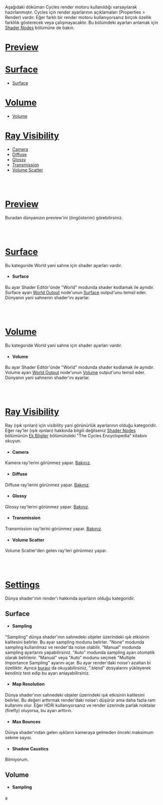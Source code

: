 Aşağıdaki döküman Cycles render motoru kullanıldığı varsayılarak hazırlanmıştır. Cycles için render ayarlarının açıklamaları (Properties > Render) vardır. Eğer farklı bir render motoru kullanıyorsanız birçok özellik farklılık gösterecek veya çalışmayacaktır. Bu bölümdeki ayarları anlamak için [Shader Nodes](../../Shader%20Nodes) bölümüne de bakın.


# [Preview](#preview-1)

# [Surface](#surface-1)
* [Surface](#surface-2)

# [Volume](#volume-1)
* [Volume](#volume-2)

# [Ray Visibility](#ray-visibility-1)
* [Camera](#camera)
* [Diffuse](#diffuse)
* [Glossy](#glossy)
* [Transmission](#transmission)
* [Volume Scatter](#volume-scatter)


<br>
<br>


# [Preview]()
Buradan dünyanızın preview'ini (öngösterim) görebilirsiniz.


<br>
<br>


# [Surface]()
Bu kategoride World yani sahne için shader ayarları vardır.


* #### Surface
Bu ayar Shader Editör'ünde "World" modunda shader kodlamak ile aynıdır. Surface ayarı [World Output](https://github.com/helallao/qweqwe/tree/main/Shader%20Nodes#world-output) node'unun [Surface](https://github.com/helallao/qweqwe/tree/main/Shader%20Nodes#surface-socket-input-2) output'unu temsil eder. Dünyanın yani sahnenin shader'ını ayarlar.


<br>
<br>


# [Volume]()
Bu kategoride World yani sahne için shader ayarları vardır.


* #### Volume
Bu ayar Shader Editör'ünde "World" modunda shader kodlamak ile aynıdır. Volume ayarı [World Output](https://github.com/helallao/qweqwe/tree/main/Shader%20Nodes#world-output) node'unun [Volume](https://github.com/helallao/qweqwe/tree/main/Shader%20Nodes#volume-socket-input-1) output'unu temsil eder. Dünyanın yani sahnenin shader'ını ayarlar.


<br>
<br>


# [Ray Visibility](https://docs.blender.org/manual/en/latest/render/cycles/world_settings.html#ray-visibility)
Ray (ışık ışınları) için visibility yani görünürlük ayarlarının olduğu kategoridir. Eğer ray'ler (ışık ışınları) hakkında bilgili değilseniz [Shader Nodes](../../Shader%20Nodes) bölümünün [Ek Bilgiler](../../Shader%20Nodes#ek-bilgiler) bölümündeki "The Cycles Encyclopedia" kitabını okuyun.


* #### Camera
Kamera ray'lerini görünmez yapar. [Bakınız](../../Shader%20Nodes#is-camera-ray-output).

* #### Diffuse
Diffuse ray'lerini görünmez yapar. [Bakınız](../../Shader%20Nodes#is-diffuse-ray-output).

* #### Glossy
Glossy ray'lerini görünmez yapar. [Bakınız](../../Shader%20Nodes#is-glossy-ray-output).

* #### Transmission
Transmission ray'lerini görünmez yapar. [Bakınız](../../Shader%20Nodes#is-transmission-ray-output).

* #### Volume Scatter
Volume Scatter'den gelen ray'leri görünmez yapar.


<br>
<br>


# [Settings](https://docs.blender.org/manual/en/latest/render/cycles/world_settings.html#ray-visibility)
Dünya shader'ının render'ı hakkında ayarların olduğu kategoridir.


## Surface

* #### Sampling
"Sampling" dünya shader'ının sahnedeki objeler üzerindeki ışık etkisinin kalitesini belirler. Bu ayar sampling modunu belirler. "None" modunda sampling kullanılmaz ve render'da noise olabilir. "Manual" modunda sampling ayarlarını yapabilirsiniz. "Auto" modunda sampling ayarı otomatik olarak belirlenir. "Manual" veya "Auto" modunu seçmek "Multiple Importance Sampling" ayarını açar. Bu ayar render'daki noise'ı azaltan bi özelliktir. Ayrıca [burayı](https://projects.blender.org/blender/blender/issues/72314) da okuyabilirsiniz, ".blend" dosyalarını yükleyerek kendiniz test edip bu ayarı anlayabilirsiniz.

* #### Map Resolution
Dünya shader'ının sahnedeki objeler üzerindeki ışık etkisinin kalitesini belirler. Bu değeri arttırmak render'daki noise'ı düşürür ama daha fazla ram kullanımı olur. Eğer HDRi kullanıyorsanız ve render üzerinde parlak noktalar (firefly) oluyorsa, bu ayarı arttırın.

* #### Max Bounces
Dünya shader'ından gelen ışıkların kameraya gelmeden önceki maksimum sekme sayısı.

* #### Shadow Caustics
Bilmiyorum.


## Volume

* #### Sampling
a








